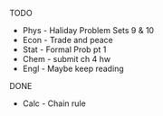 TODO
- Phys - Haliday Problem Sets 9 & 10
- Econ - Trade and peace
- Stat - Formal Prob pt 1
- Chem - submit ch 4 hw
- Engl - Maybe keep reading

DONE
- Calc - Chain rule

